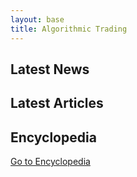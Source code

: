 ```yaml
---
layout: base
title: Algorithmic Trading
---
```


<main>
    <section id="news">
        <h2>Latest News</h2>
        <!-- News content in English -->
    </section>
    <section id="articles">
        <h2>Latest Articles</h2>
        <!-- Articles content in English -->
    </section>
    <section id="encyclopedia">
        <h2>Encyclopedia</h2>
        <a href="/pedia/">Go to Encyclopedia</a>
    </section>
</main>